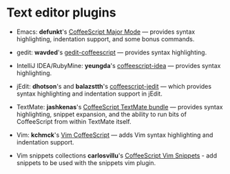 # Text editor plugins

* Emacs: **defunkt**'s [CoffeeScript Major Mode](http://github.com/defunkt/coffee-mode) — provides syntax highlighting, indentation support, and some bonus commands.
* gedit: **wavded**'s [gedit-coffeescript](http://github.com/wavded/gedit-coffeescript) — provides syntax highlighting.
* IntelliJ IDEA/RubyMine: **yeungda**'s [coffeescript-idea](http://yeungda.github.com/coffeescript-idea/) — provides syntax highlighting.
* jEdit: **dhotson**'s and **balazstth**'s [coffeescript-jedit](https://github.com/dhotson/coffeescript-jedit) — which provides syntax highlighting and indentation support in jEdit.
* TextMate: **jashkenas**'s [CoffeeScript TextMate bundle](http://github.com/jashkenas/coffee-script-tmbundle) — provides syntax highlighting, snippet expansion, and the ability to run bits of CoffeeScript from within TextMate itself.
* Vim: **kchmck**'s [Vim CoffeeScript](http://github.com/kchmck/vim-coffee-script) — adds Vim syntax highlighting and indentation support.

* Vim snippets collections **carlosvillu**'s [CoffeeScript Vim Snippets](https://github.com/carlosvillu/coffeScript-VIM-Snippets) - add snippets to be used with the snippets vim plugin.